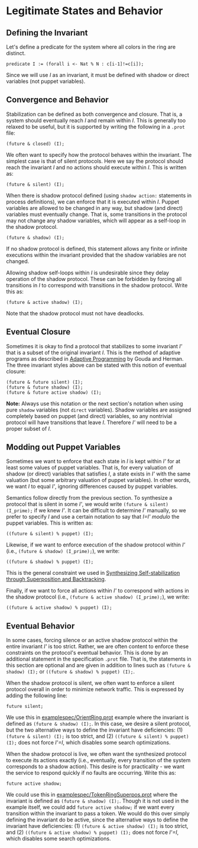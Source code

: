 
# Legitimate States and Behavior

## Defining the Invariant

Let's define a predicate for the system where all colors in the ring are distinct.
```
predicate I := (forall i <- Nat % N : c[i-1]!=c[i]);
```

Since we will use *I* as an invariant, it must be defined with shadow or direct variables (not puppet variables).

## Convergence and Behavior

Stabilization can be defined as both convergence and closure.
That is, a system should eventually reach *I* and remain within *I*.
This is generally too relaxed to be useful, but it is supported by writing the following in a `.prot` file:
```
(future & closed) (I);
```

We often want to specify how the protocol behaves within the invariant.
The simplest case is that of silent protocols.
Here we say the protocol should reach the invariant *I* and no actions should execute within *I*.
This is written as:
```
(future & silent) (I);
```

When there is shadow protocol defined (using `shadow action:` statements in process definitions), we can enforce that it is executed within *I*.
Puppet variables are allowed to be changed in any way, but shadow (and direct) variables must eventually change.
That is, some transitions in the protocol may not change any shadow variables, which will appear as a self-loop in the shadow protocol.
```
(future & shadow) (I);
```
If no shadow protocol is defined, this statement allows any finite or infinite executions within the invariant provided that the shadow variables are not changed.

Allowing shadow self-loops within *I* is undesirable since they delay operation of the shadow protocol.
These can be forbidden by forcing all transitions in *I* to correspond with transitions in the shadow protocol.
Write this as:
```
(future & active shadow) (I);
```
Note that the shadow protocol must not have deadlocks.


## Eventual Closure

Sometimes it is okay to find a protocol that stabilizes to some invariant *I'* that is a subset of the original invariant *I*.
This is the method of adaptive programs as described in [Adaptive Programming](http://dx.doi.org/10.1109/32.92911) by Gouda and Herman.
The three invariant styles above can be stated with this notion of eventual closure:
```
(future & future silent) (I);
(future & future shadow) (I);
(future & future active shadow) (I);
```

**Note:** Always use this notation or the next section's notation when using pure `shadow` variables (not `direct` variables).
Shadow variables are assigned completely based on puppet (and direct) variables, so any nontrivial protocol will have transitions that leave *I*.
Therefore *I'* will need to be a proper subset of *I*.


## Modding out Puppet Variables

Sometimes we want to enforce that each state in *I* is kept within *I'* for at least some values of puppet variables.
That is, for every valuation of shadow (or direct) variables that satisfies *I*, a state exists in *I'* with the same valuation (but some arbitrary valuation of puppet variables).
In other words, we want *I* to equal *I'*, ignoring differences caused by puppet variables.

Semantics follow directly from the previous section.
To synthesize a protocol that is silent in some *I'*, we would write `(future & silent) (I_prime);` if we knew *I'*.
It can be difficult to determine *I'* manually, so we prefer to specify *I* and use a certain notation to say that *I=I'* *modulo* the puppet variables.
This is written as:
```
((future & silent) % puppet) (I);
```

Likewise, if we want to enforce execution of the shadow protocol within *I'* (i.e., `(future & shadow) (I_prime);`), we write:
```
((future & shadow) % puppet) (I);
```
This is the general constraint we used in [Synthesizing Self-stabilization through Superposition and Backtracking](http://dx.doi.org/10.1007/978-3-319-11764-5_18).

Finally, if we want to force all actions within *I'* to correspond with actions in the shadow protocol (i.e., `(future & active shadow) (I_prime);`), we write:
```
((future & active shadow) % puppet) (I);
```


## Eventual Behavior

In some cases, forcing silence or an active shadow protocol within the entire invariant *I'* is too strict.
Rather, we are often content to enforce these constraints on the protocol's eventual behavior.
This is done by an additional statement in the specification `.prot` file.
That is, the statements in this section are optional and are given in addition to lines such as `(future & shadow) (I);` or `((future & shadow) % puppet) (I);`.

When the shadow protocol is silent, we often want to enforce a silent protocol overall in order to minimize network traffic.
This is expressed by adding the following line:
```
future silent;
```
We use this in [examplespec/OrientRing.prot](../examplespec/OrientRing.prot) example where the invariant is defined as `(future & shadow) (I);`.
In this case, we desire a silent protocol, but the two alternative ways to define the invariant have deficiencies:
(1) `(future & silent) (I);` is too strict, and
(2) `((future & silent) % puppet) (I);` does not force *I'=I*, which disables some search optimizations.

When the shadow protocol is live, we often want the synthesized protocol to execute its actions exactly (i.e., eventually, every transition of the system corresponds to a shadow action).
This desire is for practicality - we want the service to respond quickly if no faults are occurring.
Write this as:
```
future active shadow;
```
We could use this in [examplespec/TokenRingSuperpos.prot](../examplespec/TokenRingSuperpos.prot) where the invariant is defined as `(future & shadow) (I);`.
Though it is not used in the example itself, we could add `future active shadow;` if we want every transition within the invariant to pass a token.
We would do this over simply defining the invariant do be active, since the alternative ways to define the invariant have deficiencies:
(1) `(future & active shadow) (I);` is too strict, and
(2) `((future & active shadow) % puppet) (I);` does not force *I'=I*, which disables some search optimizations.
